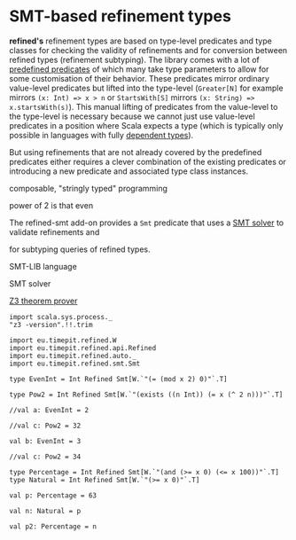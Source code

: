# SMT-based refinement types

**refined's** refinement types are based on type-level predicates and
type classes for checking the validity of refinements and for conversion
between refined types (refinement subtyping). The library comes with a
lot of [predefined predicates][provided-predicates] of which many take
type parameters to allow for some customisation of their behavior.
These predicates mirror ordinary value-level predicates but lifted into
the type-level (`Greater[N]` for example mirrors `(x: Int) => x > n` or
`StartsWith[S]` mirrors `(x: String) => x.startsWith(s)`). This manual
lifting of predicates from the value-level to the type-level is necessary
because we cannot just use value-level predicates in a position where
Scala expects a type (which is typically only possible in languages with
fully [dependent types][dependent-type]).
 
 
 But using refinements that are not already covered
by the predefined predicates either requires a clever combination of
the existing predicates or introducing a new predicate and associated
type class instances.


composable, "stringly typed" programming

power of 2
is that even

The refined-smt add-on provides a `Smt` predicate that uses a
[SMT solver][SMT] to validate refinements and
 
 
 for subtyping queries of
refined types.


SMT-LIB language


SMT solver

[Z3 theorem prover][Z3]




```tut
import scala.sys.process._
"z3 -version".!!.trim
```

```tut:silent
import eu.timepit.refined.W
import eu.timepit.refined.api.Refined
import eu.timepit.refined.auto._
import eu.timepit.refined.smt.Smt
```

```tut
type EvenInt = Int Refined Smt[W.`"(= (mod x 2) 0)"`.T]

type Pow2 = Int Refined Smt[W.`"(exists ((n Int)) (= x (^ 2 n)))"`.T]

//val a: EvenInt = 2

//val c: Pow2 = 32
```

```tut:fail
val b: EvenInt = 3

//val c: Pow2 = 34
```

```tut
type Percentage = Int Refined Smt[W.`"(and (>= x 0) (<= x 100))"`.T]
type Natural = Int Refined Smt[W.`"(>= x 0)"`.T]

val p: Percentage = 63

val n: Natural = p
```

```tut:fail
val p2: Percentage = n
```

[dependent-type]: https://en.wikipedia.org/wiki/Dependent_type
[provided-predicates]: https://github.com/fthomas/refined#provided-predicates
[SMT]: https://en.wikipedia.org/wiki/Satisfiability_modulo_theories
[SMT-LIB]: http://smtlib.cs.uiowa.edu/language.shtml
[Z3]: https://github.com/Z3Prover/z3
